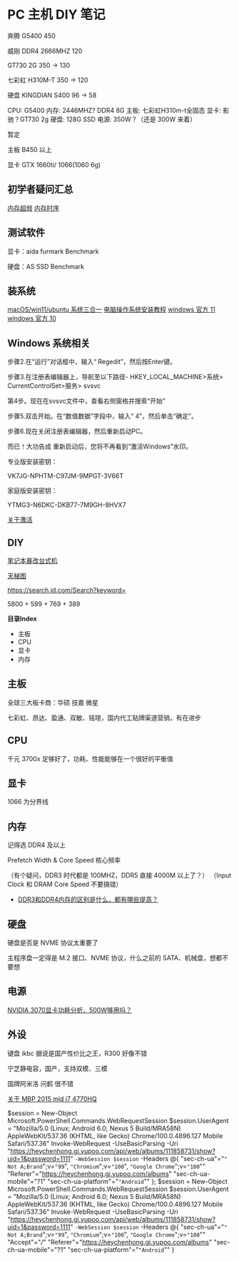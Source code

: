 # PC 主机 DIY 笔记


奔腾 G5400 450

威刚 DDR4 2666MHZ 120

GT730 2G  350 -> 130

七彩虹 H310M-T 350 -> 120

硬盘 KINGDIAN S400 96 -> 58



CPU: G5400
内存: 2446MHZ? DDR4 8G
主板: 七彩虹H310m-t全固态
显卡: 影驰？GT730 2g
硬盘: 128G SSD
电源: 350W？（还是 300W 来着）


暂定


主板 B450 以上

显卡 GTX 1660ti/ 1066(1060 6g)



## 初学者疑问汇总

[内存超频](https://www.zhihu.com/question/430370842/answer/1584594474)
[内存时序](https://zhuanlan.zhihu.com/p/382912420)


## 测试软件

显卡：aida furmark Benchmark

硬盘：AS SSD Benchmark


## 装系统

[macOS/win11/ubuntu 系统三合一](https://zhuanlan.zhihu.com/p/438057296)
[电脑操作系统安装教程](https://zhuanlan.zhihu.com/p/342201700)
[windows 官方 11](https://www.microsoft.com/zh-cn/software-download/windows11)
[windows 官方 10](https://www.microsoft.com/zh-cn/software-download/windows10)


## Windows 系统相关

步骤2.在“运行”对话框中，输入“ Regedit”，然后按Enter键。

步骤3.在注册表编辑器上，导航至以下路径- HKEY_LOCAL_MACHINE>系统> CurrentControlSet>服务> svsvc

第4步。现在在svsvc文件中，查看右侧窗格并搜索“开始”

步骤5.双击开始。在“数值数据”字段中，输入“ 4”，然后单击“确定”。

步骤6.现在关闭注册表编辑器，然后重新启动PC。

而已！大功告成 重新启动后，您将不再看到“激活Windows”水印。


专业版安装密钥：

VK7JG-NPHTM-C97JM-9MPGT-3V66T

家庭版安装密钥：

YTMG3-N6DKC-DKB77-7M9GH-8HVX7

[关于激活](https://www.win10com.com/wzjc/win11/25806.html)


## DIY

[笔记本暴改台式机](https://www.jianshu.com/p/89fcb0d18d3f)


[天梯图](https://www.mydrivers.com/zhuanti/tianti/gpu/index.html)


https://search.jd.com/Search?keyword=

5800 + 599 + 769 + 389

**目录Index**

* 主板
* CPU
* 显卡
* 内存


## 主板

全球三大板卡商：华硕 技嘉 微星

七彩虹、昂达、盈通、双敏、铭瑄，国内代工贴牌渠道营销，有在进步


## CPU

千元 3700x 足够好了，功耗、性能能够在一个很好的平衡值


## 显卡

1066 为分界线


## 内存

记得选 DDR4 及以上

Prefetch Width & Core Speed 核心频率

（有个疑问，DDR3 时代都是 100MHZ，DDR5 直接 4000M 以上了？）
（Input Clock 和 DRAM Core Speed 不要搞错）

* [DDR3和DDR4内存的区别是什么，都有哪些提高？](https://www.zhihu.com/question/57270200)


## 硬盘

硬盘是否是 NVME 协议太重要了

主程序盘一定得是 M.2 接口、NVME 协议，什么之前的 SATA、机械盘，想都不要想


## 电源

[NVIDIA 3070显卡功耗分析，500W够用吗？](https://www.fcpowerup.com/nvidia-3070-power/)


## 外设

键盘 ikbc 据说是国产性价比之王，R300 好像不错

宁芝静电容，国产，支持双模、三模

国牌阿米洛 问鹤 很不错


[关于 MBP 2015 mid i7 4770HQ](https://everymac.com/systems/apple/macbook_pro/specs/macbook-pro-core-i7-2.2-15-iris-only-mid-2015-retina-display-specs.html)



$session = New-Object Microsoft.PowerShell.Commands.WebRequestSession
$session.UserAgent = "Mozilla/5.0 (Linux; Android 6.0; Nexus 5 Build/MRA58N) AppleWebKit/537.36 (KHTML, like Gecko) Chrome/100.0.4896.127 Mobile Safari/537.36"
Invoke-WebRequest -UseBasicParsing -Uri "https://heychenhong.gj.yupoo.com/api/web/albums/111858731/show?uid=1&password=1111" `
-WebSession $session `
-Headers @{
"sec-ch-ua"="`" Not A;Brand`";v=`"99`", `"Chromium`";v=`"100`", `"Google Chrome`";v=`"100`""
  "Referer"="https://heychenhong.gj.yupoo.com/albums"
  "sec-ch-ua-mobile"="?1"
  "sec-ch-ua-platform"="`"Android`""
};
$session = New-Object Microsoft.PowerShell.Commands.WebRequestSession
$session.UserAgent = "Mozilla/5.0 (Linux; Android 6.0; Nexus 5 Build/MRA58N) AppleWebKit/537.36 (KHTML, like Gecko) Chrome/100.0.4896.127 Mobile Safari/537.36"
Invoke-WebRequest -UseBasicParsing -Uri "https://heychenhong.gj.yupoo.com/api/web/albums/111858731/show?uid=1&password=1111" `
-WebSession $session `
-Headers @{
"sec-ch-ua"="`" Not A;Brand`";v=`"99`", `"Chromium`";v=`"100`", `"Google Chrome`";v=`"100`""
  "Accept"="*/*"
  "Referer"="https://heychenhong.gj.yupoo.com/albums"
  "sec-ch-ua-mobile"="?1"
  "sec-ch-ua-platform"="`"Android`""
}